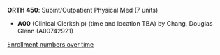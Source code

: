 **ORTH 450**: Subint/Outpatient Physical Med (7 units)

- **A00** (Clinical Clerkship) (time and location TBA) by Chang, Douglas Glenn (A00742921)

[Enrollment numbers over time](./ORTH450.tsv)
